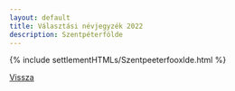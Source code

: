 ```yaml
---
layout: default
title: Választási névjegyzék 2022
description: Szentpéterfölde
---
```


{% include settlementHTMLs/Szentpeeterfooxlde.html %}

[Vissza](./)